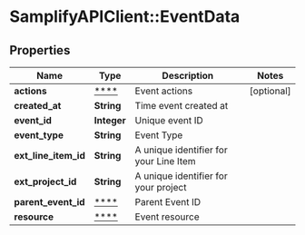 # SamplifyAPIClient::EventData

## Properties
Name | Type | Description | Notes
------------ | ------------- | ------------- | -------------
**actions** | [****](.md) | Event actions | [optional] 
**created_at** | **String** | Time event created at | 
**event_id** | **Integer** | Unique event ID | 
**event_type** | **String** | Event Type | 
**ext_line_item_id** | **String** | A unique identifier for your Line Item | 
**ext_project_id** | **String** | A unique identifier for your project | 
**parent_event_id** | [****](.md) | Parent Event ID | 
**resource** | [****](.md) | Event resource | 


